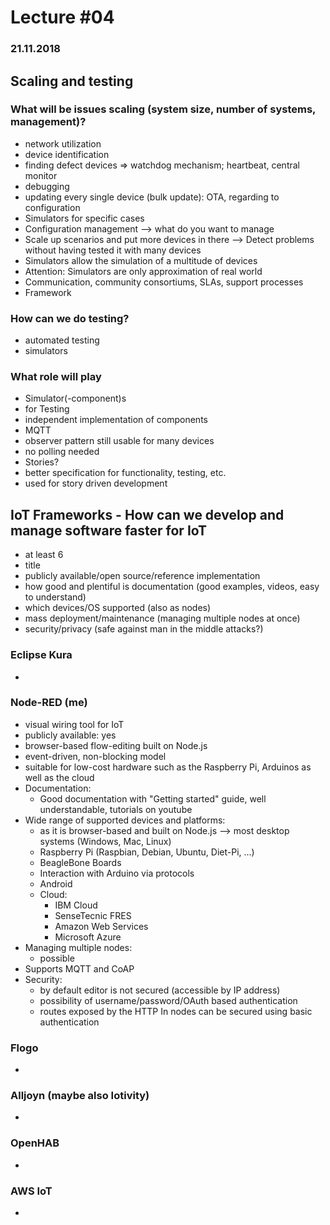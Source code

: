 # Lecture #04
### 21.11.2018

## Scaling and testing
### What will be issues scaling (system size, number of systems, management)?
* network utilization
* device identification
* finding defect devices => watchdog mechanism; heartbeat, central monitor
* debugging
* updating every single device (bulk update): OTA, regarding to configuration
* Simulators for specific cases
* Configuration management --> what do you want to manage
* Scale up scenarios and put more devices in there --> Detect problems without having tested it with many devices
* Simulators allow the simulation of a multitude of devices
* Attention: Simulators are only approximation of real world
* Communication, community consortiums, SLAs, support processes
* Framework

### How can we do testing?
* automated testing
* simulators

### What role will play
* Simulator(-component)s
 * for Testing
 * independent implementation of components
* MQTT
 * observer pattern still usable for many devices
 * no polling needed
* Stories?
 * better specification for functionality, testing, etc.
 * used for story driven development

## IoT Frameworks - How can we develop and manage software faster for IoT
* at least 6
* title
* publicly available/open source/reference implementation
* how good and plentiful is documentation (good examples, videos, easy to understand)
* which devices/OS supported (also as nodes)
* mass deployment/maintenance (managing multiple nodes at once)
* security/privacy (safe against man in the middle attacks?)
### Eclipse Kura
-

### Node-RED (me)
* visual wiring tool for IoT
* publicly available: yes
* browser-based flow-editing built on Node.js
* event-driven, non-blocking model
* suitable for low-cost hardware such as the Raspberry Pi, Arduinos as well as the cloud
* Documentation:
  * Good documentation with "Getting started" guide, well understandable, tutorials on youtube
* Wide range of supported devices and platforms:
  * as it is browser-based and built on Node.js --> most desktop systems (Windows, Mac, Linux)
  * Raspberry Pi (Raspbian, Debian, Ubuntu, Diet-Pi, ...)
  * BeagleBone Boards
  * Interaction with Arduino via protocols
  * Android
  * Cloud:
    * IBM Cloud
    * SenseTecnic FRES
    * Amazon Web Services
    * Microsoft Azure
* Managing multiple nodes:
  * possible
* Supports MQTT and CoAP
* Security:
  * by default editor is not secured (accessible by IP address)
  * possibility of username/password/OAuth based authentication
  * routes exposed by the HTTP In nodes can be secured using basic authentication

### Flogo
-

### Alljoyn (maybe also Iotivity)
-

### OpenHAB
-

### AWS IoT
-